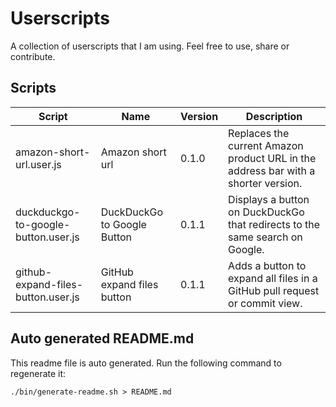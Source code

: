 # Userscripts

A collection of userscripts that I am using. Feel free to use, share or contribute.

## Scripts

| Script                                             | Name                                     | Version | Description |
|---|---|---|---|
| amazon-short-url.user.js                           | Amazon short url                         | 0.1.0   | Replaces the current Amazon product URL in the address bar with a shorter version. |
| duckduckgo-to-google-button.user.js                | DuckDuckGo to Google Button              | 0.1.1   | Displays a button on DuckDuckGo that redirects to the same search on Google. |
| github-expand-files-button.user.js                 | GitHub expand files button               | 0.1.1   | Adds a button to expand all files in a GitHub pull request or commit view. |

## Auto generated README.md

This readme file is auto generated. Run the following command to regenerate it:

`./bin/generate-readme.sh > README.md`
